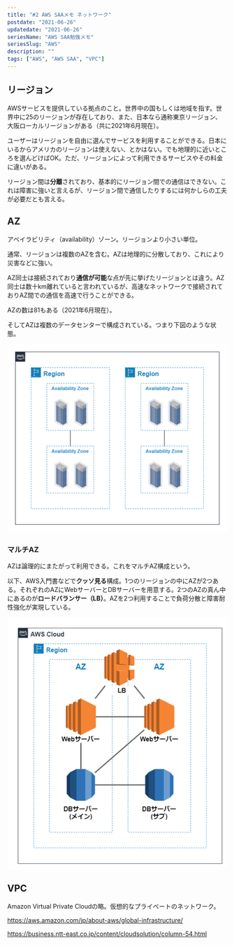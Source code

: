 ```yaml
---
title: "#2 AWS SAAメモ ネットワーク"
postdate: "2021-06-26"
updatedate: "2021-06-26"
seriesName: "AWS SAA勉強メモ"
seriesSlug: "AWS"
description: ""
tags: ["AWS", "AWS SAA", "VPC"]
---
```


## リージョン

AWSサービスを提供している拠点のこと。世界中の国もしくは地域を指す。世界中に25のリージョンが存在しており、また、日本なら通称東京リージョン、大阪ローカルリージョンがある（共に2021年6月現在）。

ユーザーはリージョンを自由に選んでサービスを利用することができる。日本にいるからアメリカのリージョンは使えない、とかはない。でも地理的に近いところを選んどけばOK。ただ、リージョンによって利用できるサービスやその料金に違いがある。

リージョン間は**分離**されており、基本的にリージョン間での通信はできない。これは障害に強いと言えるが、リージョン間で通信したりするには何かしらの工夫が必要だとも言える。


## AZ

アベイラビリティ（availability）ゾーン。リージョンより小さい単位。

通常、リージョンは複数のAZを含む。AZは地理的に分散しており、これにより災害などに強い。

AZ同士は接続されており**通信が可能**な点が先に挙げたリージョンとは違う。AZ同士は数十km離れていると言われているが、高速なネットワークで接続されておりAZ間での通信を高速で行うことができる。

AZの数は81もある（2021年6月現在）。

そしてAZは複数のデータセンターで構成されている。つまり下図のような状態。

![](images/image01.png)

### マルチAZ

AZは論理的にまたがって利用できる。これをマルチAZ構成という。

以下、AWS入門書などで**クッソ見る**構成。1つのリージョンの中にAZが2つある。それぞれのAZにWebサーバーとDBサーバーを用意する。2つのAZの真ん中にあるのが**ロードバランサー（LB）**。AZを2つ利用することで負荷分散と障害耐性強化が実現している。

![](images/image02.png)


## VPC

Amazon Virtual Private Cloudの略。仮想的なプライベートのネットワーク。


https://aws.amazon.com/jp/about-aws/global-infrastructure/

https://business.ntt-east.co.jp/content/cloudsolution/column-54.html